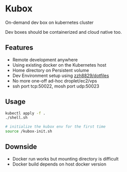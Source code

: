 # Kubox

On-demand dev box on kubernetes cluster

Dev boxes should be containerized and cloud native too.

## Features

- Remote development anywhere
- Using existing docker on the Kubernetes host
- Home directory on Persistent volume
- Dev Environment setup using [zzh8829/dotfiles](https://github.com/zzh8829/dotfiles)
- No more one-off ad-hoc droplet/ec2/vps
- ssh port tcp:50022, mosh port udp:50023

## Usage

```bash
kubectl apply -f .
./shell.sh

# initialize the kubox env for the first time
source /kubox-init.sh
```

## Downside

- Docker run works but mounting directory is difficult
- Docker build depends on host docker version
